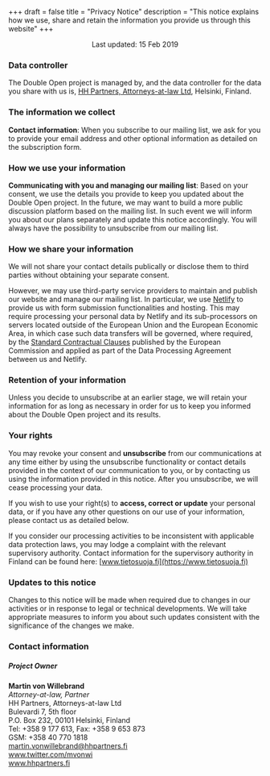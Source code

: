 +++
draft = false
title = "Privacy Notice"
description = "This notice explains how we use, share and retain the information you provide us through this website"
+++

<p style="text-align: center">Last updated: 15 Feb 2019</p>

### Data controller

The Double Open project is managed by, and the data controller for the data you share with us is, [HH Partners, Attorneys-at-law Ltd](https://hhpartners.fi/en/), Helsinki, Finland.

### The information we collect

**Contact information**: When you subscribe to our mailing list, we ask for you to provide your email address and other optional information as detailed on the subscription form.

### How we use your information

**Communicating with you and managing our mailing list**: Based on your consent, we use the details you provide to keep you updated about the Double Open project. In the future, we may want to build a more public discussion platform based on the mailing list. In such event we will inform you about our plans separately and update this notice accordingly. You will always have the possibility to unsubscribe from our mailing list.

### How we share your information

We will not share your contact details publically or disclose them to third parties without obtaining your separate consent.

However, we may use third-party service providers to maintain and publish our website and manage our mailing list. In particular, we use [Netlify](https://www.netlify.com/) to provide us with form submission functionalities and hosting. This may require processing your personal data by Netlify and its sub-processors on servers located outside of the European Union and the European Economic Area, in which case such data transfers will be governed, where required, by the [Standard Contractual Clauses](https://eur-lex.europa.eu/legal-content/EN/TXT/HTML/?uri=CELEX:32010D0087&from=en) published by the European Commission and applied as part of the Data Processing Agreement between us and Netlify.

### Retention of your information

Unless you decide to unsubscribe at an earlier stage, we will retain your information for as long as necessary in order for us to keep you informed about the Double Open project and its results.

### Your rights

You may revoke your consent and **unsubscribe** from our communications at any time either by using the unsubscribe functionality or contact details provided in the context of our communication to you, or by contacting us using the information provided in this notice. After you unsubscribe, we will cease processing your data.

If you wish to use your right(s) to **access, correct or update** your personal data, or if you have any other questions on our use of your information, please contact us as detailed below.

If you consider our processing activities to be inconsistent with applicable data protection laws, you may lodge a complaint with the relevant supervisory authority. Contact information for the supervisory authority in Finland can be found here: [www.tietosuoja.fi](https://www.tietosuoja.fi)

### Updates to this notice

Changes to this notice will be made when required due to changes in our activities or in response to legal or technical developments. We will take appropriate measures to inform you about such updates consistent with the significance of the changes we make.

### Contact information

##### Project Owner

**Martin von Willebrand**  
_Attorney-at-law, Partner_  
HH Partners, Attorneys-at-law Ltd  
Bulevardi 7, 5th floor  
P.O. Box 232, 00101 Helsinki, Finland  
Tel: +358 9 177 613, Fax: +358 9 653 873  
GSM: +358 40 770 1818  
martin.vonwillebrand@hhpartners.fi  
www.twitter.com/mvonwi  
www.hhpartners.fi
